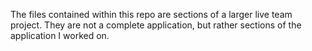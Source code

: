 The files contained within this repo are sections of a larger live team project. They are not a complete application, but rather sections of the application I worked on. 
